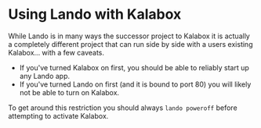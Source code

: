 Using Lando with Kalabox
========================

While Lando is in many ways the successor project to Kalabox it is actually a completely different project that can run side by side with a users existing Kalabox... with a few caveats.

*  If you've turned Kalabox on first, you should be able to reliably start up any Lando app.
*  If you've turned Lando on first (and it is bound to port 80) you will likely not be able to turn on Kalabox.

To get around this restriction you should always `lando poweroff` before attempting to activate Kalabox.
